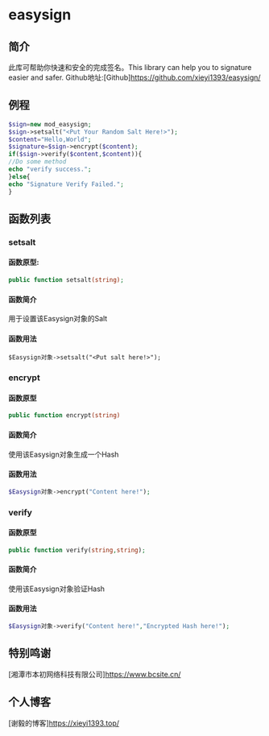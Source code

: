 # easysign
## 简介
此库可帮助你快速和安全的完成签名。This library can help you to signature easier and safer.
Github地址:[Github]<https://github.com/xieyi1393/easysign/>
## 例程
```php
$sign=new mod_easysign;
$sign->setsalt("<Put Your Random Salt Here!>");
$content="Hello,World";
$signature=$sign->encrypt($content);
if($sign->verify($content,$content)){
//Do some method
echo "verify success.";
}else{
echo "Signature Verify Failed.";
}
```
## 函数列表
### setsalt
#### 函数原型:
```php
public function setsalt(string);
```
#### 函数简介
用于设置该Easysign对象的Salt
#### 函数用法
```
$Easysign对象->setsalt("<Put salt here!>");
```
### encrypt
#### 函数原型
```php
public function encrypt(string)
```
#### 函数简介
使用该Easysign对象生成一个Hash
#### 函数用法
```php
$Easysign对象->encrypt("Content here!");
```
### verify
#### 函数原型
```php
public function verify(string,string);
```
#### 函数简介
使用该Easysign对象验证Hash
#### 函数用法
```php
$Easysign对象->verify("Content here!","Encrypted Hash here!");
```
## 特别鸣谢
[湘潭市本初网络科技有限公司]<https://www.bcsite.cn/>
## 个人博客
[谢毅的博客]<https://xieyi1393.top/>
